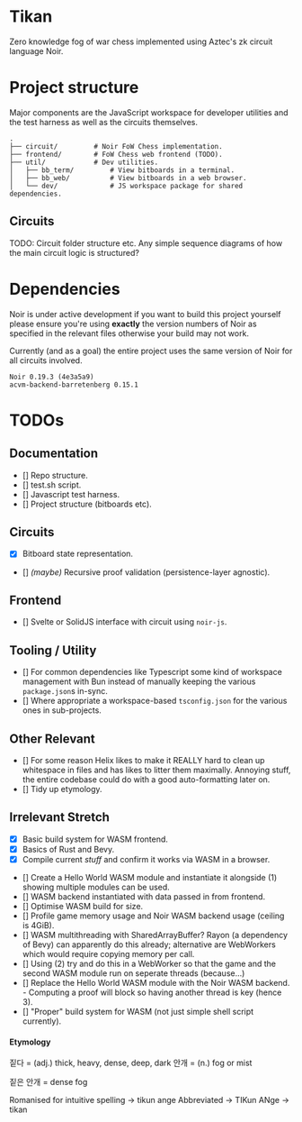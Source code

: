 # Tikan

Zero knowledge fog of war chess implemented using Aztec's zk circuit language
Noir.


# Project structure

Major components are the JavaScript workspace for developer utilities and the test harness as well as the circuits themselves.

```text
.
├── circuit/         # Noir FoW Chess implementation.
├── frontend/        # FoW Chess web frontend (TODO).
├── util/            # Dev utilities.
│   ├── bb_term/         # View bitboards in a terminal.
│   ├── bb_web/          # View bitboards in a web browser.
│   └── dev/             # JS workspace package for shared dependencies.
```

## Circuits

TODO: Circuit folder structure etc. Any simple sequence diagrams of how the main circuit logic is structured?


# Dependencies

Noir is under active development if you want to build this project yourself please
ensure you're using **exactly** the version numbers of Noir as specified in the
relevant files otherwise your build may not work.

Currently (and as a goal) the entire project uses the same version of Noir for all circuits involved.

```
Noir 0.19.3 (4e3a5a9)
acvm-backend-barretenberg 0.15.1
```


# TODOs

## Documentation

- [] Repo structure.
- [] test.sh script.
- [] Javascript test harness.
- [] Project structure (bitboards etc).

## Circuits

- [x] Bitboard state representation.
- [] _(maybe)_ Recursive proof validation (persistence-layer agnostic).

## Frontend

- [] Svelte or SolidJS interface with circuit using `noir-js`.

## Tooling / Utility

- [] For common dependencies like Typescript some kind of workspace management with Bun instead of manually keeping the various `package.json`s in-sync.
- [] Where appropriate a workspace-based `tsconfig.json` for the various ones in sub-projects.

## Other Relevant

- [] For some reason Helix likes to make it REALLY hard to clean up whitespace in files and has likes to litter them maximally. Annoying stuff, the entire codebase could do with a good auto-formatting later on.
- [] Tidy up etymology.

## Irrelevant Stretch

- [x] Basic build system for WASM frontend.
- [x] Basics of Rust and Bevy.
- [x] Compile current _stuff_ and confirm it works via WASM in a browser.
- [] Create a Hello World WASM module and instantiate it alongside (1) showing multiple modules can be used.
- [] WASM backend instantiated with data passed in from frontend.
- [] Optimise WASM build for size.
- [] Profile game memory usage and Noir WASM backend usage (ceiling is 4GiB).
- [] WASM multithreading with SharedArrayBuffer? Rayon (a dependency of Bevy) can apparently
     do this already; alternative are WebWorkers which would require copying memory per call.
- [] Using (2) try and do this in a WebWorker so that the game and the second WASM module run on seperate threads (because...)
- [] Replace the Hello World WASM module with the Noir WASM backend.
	  - Computing a proof will block so having another thread is key (hence 3).
- [] "Proper" build system for WASM (not just simple shell script currently).


#### Etymology

짙다 = (adj.) thick, heavy, dense, deep, dark
안개 = (n.) fog or mist

짙은 안개 = dense fog

Romanised for intuitive spelling -> tikun ange
Abbreviated -> TIKun ANge -> tikan

